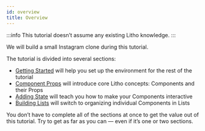 ```yaml
---
id: overview
title: Overview
---
```


:::info
This tutorial doesn’t assume any existing Litho knowledge.
:::

We will build a small Instagram clone during this tutorial.

The tutorial is divided into several sections:
* [Getting Started](getting-started) will help you set up the environment for the rest of the tutorial
* [Component Props](first-component) will introduce core Litho concepts: Components and their Props
* [Adding State](adding-state) will teach you how to make your Components interactive
* [Building Lists](building-lists) will switch to organizing individual Components in Lists

You don’t have to complete all of the sections at once to get the value out of this tutorial. Try to get as far as you can — even if it’s one or two sections.
